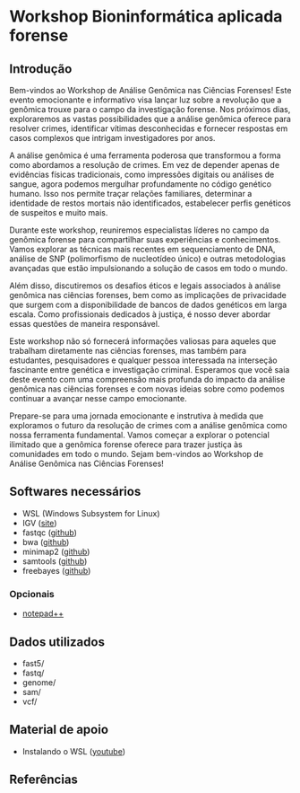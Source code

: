 # Workshop Bioninformática aplicada forense


## Introdução
Bem-vindos ao Workshop de Análise Genômica nas Ciências Forenses! Este evento emocionante e informativo visa lançar luz sobre a revolução que a genômica trouxe para o campo da investigação forense. Nos próximos dias, exploraremos as vastas possibilidades que a análise genômica oferece para resolver crimes, identificar vítimas desconhecidas e fornecer respostas em casos complexos que intrigam investigadores por anos.

A análise genômica é uma ferramenta poderosa que transformou a forma como abordamos a resolução de crimes. Em vez de depender apenas de evidências físicas tradicionais, como impressões digitais ou análises de sangue, agora podemos mergulhar profundamente no código genético humano. Isso nos permite traçar relações familiares, determinar a identidade de restos mortais não identificados, estabelecer perfis genéticos de suspeitos e muito mais.

Durante este workshop, reuniremos especialistas líderes no campo da genômica forense para compartilhar suas experiências e conhecimentos. Vamos explorar as técnicas mais recentes em sequenciamento de DNA, análise de SNP (polimorfismo de nucleotídeo único) e outras metodologias avançadas que estão impulsionando a solução de casos em todo o mundo.

Além disso, discutiremos os desafios éticos e legais associados à análise genômica nas ciências forenses, bem como as implicações de privacidade que surgem com a disponibilidade de bancos de dados genéticos em larga escala. Como profissionais dedicados à justiça, é nosso dever abordar essas questões de maneira responsável.

Este workshop não só fornecerá informações valiosas para aqueles que trabalham diretamente nas ciências forenses, mas também para estudantes, pesquisadores e qualquer pessoa interessada na interseção fascinante entre genética e investigação criminal. Esperamos que você saia deste evento com uma compreensão mais profunda do impacto da análise genômica nas ciências forenses e com novas ideias sobre como podemos continuar a avançar nesse campo emocionante.

Prepare-se para uma jornada emocionante e instrutiva à medida que exploramos o futuro da resolução de crimes com a análise genômica como nossa ferramenta fundamental. Vamos começar a explorar o potencial ilimitado que a genômica forense oferece para trazer justiça às comunidades em todo o mundo. Sejam bem-vindos ao Workshop de Análise Genômica nas Ciências Forenses!
## Softwares necessários
- WSL (Windows Subsystem for Linux)
- IGV ([site](https://software.broadinstitute.org/software/igv/download))
- fastqc ([github](https://github.com/s-andrews/FastQC))
- bwa ([github](https://github.com/lh3/bwa))
- minimap2 ([github](https://github.com/lh3/minimap2))
- samtools ([github](https://github.com/samtools/samtools))
- freebayes ([github](https://github.com/freebayes/freebayes))
### Opcionais
- [notepad++](https://notepad-plus-plus.org/downloads/) 
## Dados utilizados
- fast5/
- fastq/
- genome/
- sam/
- vcf/

## Material de apoio
- Instalando o WSL ([youtube](https://www.youtube.com/watch?v=MaTe1qBTaic))
## Referências
